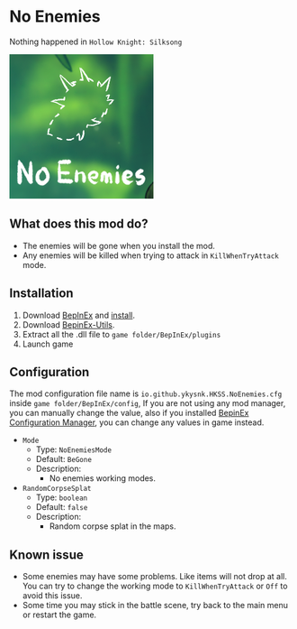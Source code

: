 # No Enemies

Nothing happened in `Hollow Knight: Silksong`

![icon.png](https://raw.githubusercontent.com/T2PeNBiX99wcoxKv3A4g/HKSS.NoEnemies/refs/heads/master/icon.png)

## What does this mod do?

* The enemies will be gone when you install the mod.
* Any enemies will be killed when trying to attack in `KillWhenTryAttack` mode.

## Installation

1. Download [BepInEx](https://github.com/BepInEx/BepInEx)
   and [install](https://docs.bepinex.dev/articles/user_guide/installation/index.html).
2. Download [BepinEx-Utils](https://github.com/T2PeNBiX99wcoxKv3A4g/BepinEx-Utils/releases/latest).
3. Extract all the .dll file to `game folder/BepInEx/plugins`
4. Launch game

## Configuration

The mod configuration file name is `io.github.ykysnk.HKSS.NoEnemies.cfg` inside `game folder/BepInEx/config`,
If you are not using any mod manager, you can manually change the value, also if you
installed [BepinEx Configuration Manager](https://github.com/BepInEx/BepInEx.ConfigurationManager),
you can change any values in game instead.

* `Mode`
    * Type: `NoEnemiesMode`
    * Default: `BeGone`
    * Description:
        * No enemies working modes.
* `RandomCorpseSplat`
    * Type: `boolean`
    * Default: `false`
    * Description:
        * Random corpse splat in the maps.

## Known issue

* Some enemies may have some problems. Like items will not drop at all.  
  You can try to change the working mode to `KillWhenTryAttack` or `Off` to avoid this issue.
* Some time you may stick in the battle scene, try back to the main menu or restart the game.